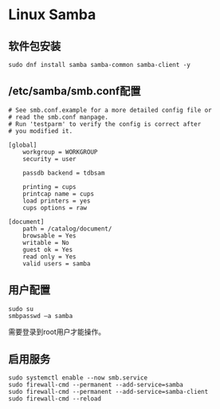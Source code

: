 # Linux Samba

## 软件包安装

``` shell
sudo dnf install samba samba-common samba-client -y
```

## /etc/samba/smb.conf配置

``` text
# See smb.conf.example for a more detailed config file or
# read the smb.conf manpage.
# Run 'testparm' to verify the config is correct after
# you modified it.

[global]
    workgroup = WORKGROUP
    security = user

    passdb backend = tdbsam

    printing = cups
    printcap name = cups
    load printers = yes
    cups options = raw

[document]
    path = /catalog/document/
    browsable = Yes
    writable = No
    guest ok = Yes
    read only = Yes
    valid users = samba
```

## 用户配置

``` shell
sudo su
smbpasswd –a samba
```

需要登录到root用户才能操作。

## 启用服务

``` shell
sudo systemctl enable --now smb.service
sudo firewall-cmd --permanent --add-service=samba
sudo firewall-cmd --permanent --add-service=samba-client
sudo firewall-cmd --reload
```
